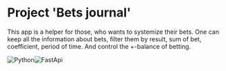 # Project 'Bets journal'

This app is a helper for those, who wants to systemize their bets.
One can keep all the information about bets, filter them by result, sum of bet,
coefficient, period of time. And control the +-balance of betting.

![Python](https://img.shields.io/badge/python-v3.10-yellowblue)![FastApi](https://img.shields.io/badge/fastapi-v0.85.1-green)